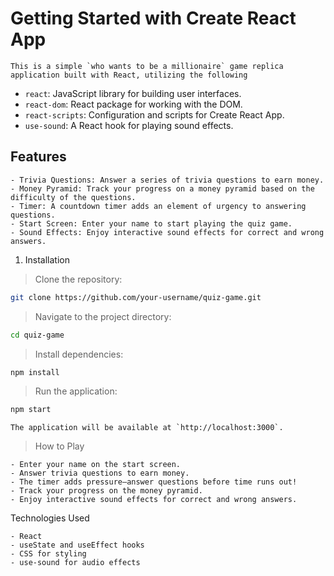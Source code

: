 # Getting Started with Create React App

    This is a simple `who wants to be a millionaire` game replica application built with React, utilizing the following 

- `react`: JavaScript library for building user interfaces.
- `react-dom`: React package for working with the DOM.
- `react-scripts`: Configuration and scripts for Create React App.
- `use-sound`: A React hook for playing sound effects.


## Features

    - Trivia Questions: Answer a series of trivia questions to earn money.
    - Money Pyramid: Track your progress on a money pyramid based on the difficulty of the questions.
    - Timer: A countdown timer adds an element of urgency to answering questions.
    - Start Screen: Enter your name to start playing the quiz game.
    - Sound Effects: Enjoy interactive sound effects for correct and wrong answers.

1. Installation

> Clone the repository:

```bash
git clone https://github.com/your-username/quiz-game.git
```

> Navigate to the project directory:

```bash
cd quiz-game
```

> Install dependencies:

```bash
npm install
```

> Run the application:

```bash
npm start
```

    The application will be available at `http://localhost:3000`.

> How to Play

    - Enter your name on the start screen.
    - Answer trivia questions to earn money.
    - The timer adds pressure—answer questions before time runs out!
    - Track your progress on the money pyramid.
    - Enjoy interactive sound effects for correct and wrong answers.

Technologies Used

    - React
    - useState and useEffect hooks
    - CSS for styling
    - use-sound for audio effects